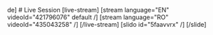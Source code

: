 de] # Live Session  [live-stream] [stream language="EN" videoId="421796076" default /] [stream language="RO" videoId="435043258" /] [/live-stream]  [slido id="5faavvrx" /]  [/slide]
